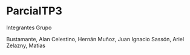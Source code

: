 # ParcialTP3

Integrantes Grupo 

Bustamante, Alan
Celestino, Hernán 
Muñoz, Juan Ignacio 
Sassón, Ariel 
Zelazny, Matias 

